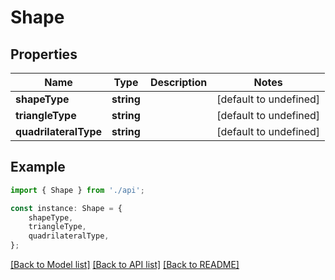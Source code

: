 # Shape


## Properties

Name | Type | Description | Notes
------------ | ------------- | ------------- | -------------
**shapeType** | **string** |  | [default to undefined]
**triangleType** | **string** |  | [default to undefined]
**quadrilateralType** | **string** |  | [default to undefined]

## Example

```typescript
import { Shape } from './api';

const instance: Shape = {
    shapeType,
    triangleType,
    quadrilateralType,
};
```

[[Back to Model list]](../README.md#documentation-for-models) [[Back to API list]](../README.md#documentation-for-api-endpoints) [[Back to README]](../README.md)

